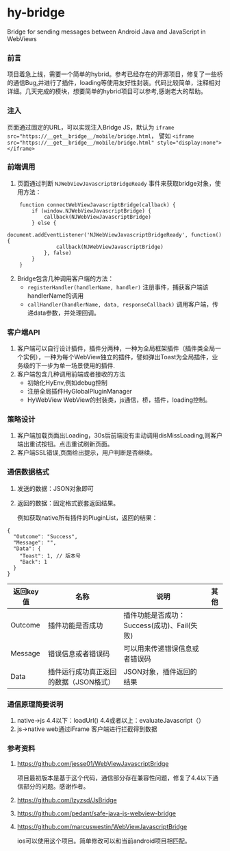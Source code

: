 # hy-bridge
Bridge for sending messages between Android Java and JavaScript in WebViews
### 前言
项目着急上线，需要一个简单的hybrid。参考已经存在的开源项目，修复了一些桥的通信Bug,并进行了插件，loading等使用友好性封装。代码比较简单，注释相对详细。几天完成的模块，想要简单的hybrid项目可以参考,感谢老大的帮助。

### 注入
页面通过固定的URL，可以实现注入Bridge JS，默认为 `iframe src="https://__get__bridge__/mobile/bridge.html`，
譬如
`<iframe src="https://__get__bridge__/mobile/bridge.html" style="display:none"></iframe>`

### 前端调用

1. 页面通过判断 `NJWebViewJavascriptBridgeReady` 事件来获取bridge对象，使用方法：

```
	function connectWebViewJavascriptBridge(callback) {
		if (window.NJWebViewJavascriptBridge) {
			callback(NJWebViewJavascriptBridge)
		} else {
			document.addEventListener('NJWebViewJavascriptBridgeReady', function() {
				callback(NJWebViewJavascriptBridge)
			}, false)
		}
	}
```

2. Bridge包含几种调用客户端的方法：
    * `registerHandler(handlerName, handler)` 注册事件，捕获客户端该handlerName的调用
    * `callHandler(handlerName, data, responseCallback)` 调用客户端，传递data参数，并处理回调。

### 客户端API

1. 客户端可以自行设计插件，插件分两种，一种为全局框架插件（插件类全局一个实例），一种为每个WebView独立的插件，譬如弹出Toast为全局插件，业务级的下一步为单一场景使用的插件.
2. 客户端包含几种调用前端或者接收的方法
    * 初始化HyEnv,例如debug控制
    * 注册全局插件HyGlobalPluginManager
    * HyWebView WebView的封装类，js通信，桥，插件，loading控制。

### 策略设计

1. 客户端加载页面出Loading，30s后前端没有主动调用disMissLoading,则客户端出重试按钮。点击重试刷新页面。
2. 客户端SSL错误,页面给出提示，用户判断是否继续。

### 通信数据格式

1. 发送的数据：JSON对象即可

2. 返回的数据：固定格式嵌套返回结果。

    例如获取native所有插件的PluginList，返回的结果：
```
{
  "Outcome": "Success",
  "Message": "",
  "Data": {
    "Toast": 1, // 版本号
    "Back": 1
  }
}
```

| 返回key值 | 名称 | 说明 | 其他 |
| --- | --- | --- | --- |
| Outcome | 插件功能是否成功 | 插件功能是否成功：Success(成功)、Fail(失败) |  |
| Message | 错误信息或者错误码 | 可以用来传递错误信息或者错误码  |  |
| Data | 插件运行成功真正返回的数据（JSON格式） | JSON对象，插件返回的结果 |  |


### 通信原理简要说明
1. native->js 4.4以下：loadUrl() 4.4或者以上：evaluateJavascript（）
2. js->native web通过iFrame 客户端进行拦截得到数据

### 参考资料
1. https://github.com/jesse01/WebViewJavascriptBridge

    项目最初版本是基于这个代码，通信部分存在兼容性问题，修复了4.4以下通信部分的问题。感谢作者。
2. https://github.com/lzyzsd/JsBridge

3. https://github.com/pedant/safe-java-js-webview-bridge

4. https://github.com/marcuswestin/WebViewJavascriptBridge

    ios可以使用这个项目。简单修改可以和当前android项目相匹配。



